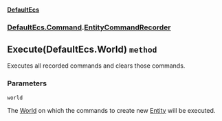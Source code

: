 #### [DefaultEcs](./DefaultEcs.md 'DefaultEcs')
### [DefaultEcs.Command](./DefaultEcs.md#DefaultEcs-Command 'DefaultEcs.Command').[EntityCommandRecorder](./DefaultEcs-Command-EntityCommandRecorder.md 'DefaultEcs.Command.EntityCommandRecorder')
## Execute(DefaultEcs.World) `method`
Executes all recorded commands and clears those commands.
### Parameters

<a name='DefaultEcs-Command-EntityCommandRecorder-Execute(DefaultEcs-World)-world'></a>
`world`

The [World](./DefaultEcs-World.md 'DefaultEcs.World') on which the commands to create new [Entity](./DefaultEcs-Entity.md 'DefaultEcs.Entity') will be executed.
